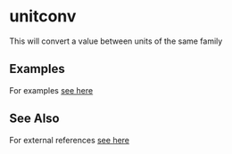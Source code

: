 <!-- Created by mkdoc DO NOT EDIT. -->

# unitconv

This will convert a value between units of the same family





## Examples
For examples [see here](_unitconv.EXAMPLES.md)


## See Also
For external references [see here](_unitconv.REFERENCES.md)
